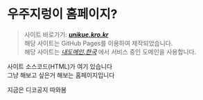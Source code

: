 # 우주지렁이 홈페이지?
> 사이트 바로가기: [***unikue.kro.kr***](https://unikue.kro.kr)
> <br/>
> 해당 사이트는 GitHub Pages를 이용하여 제작되었습니다.
> <br/>
> 해당 사이트는 [*내도메인.한국*](%EB%82%B4%EB%8F%84%EB%A9%94%EC%9D%B8.%ED%95%9C%EA%B5%AD) 에서 서비스 중인 도메인을 사용합니다.

사이트 소스코드(HTML)가 여기 있습니다
<br/>
그냥 해보고 싶은거 해보는 홈페이지입니다

지금은 디코공지 따와봄
